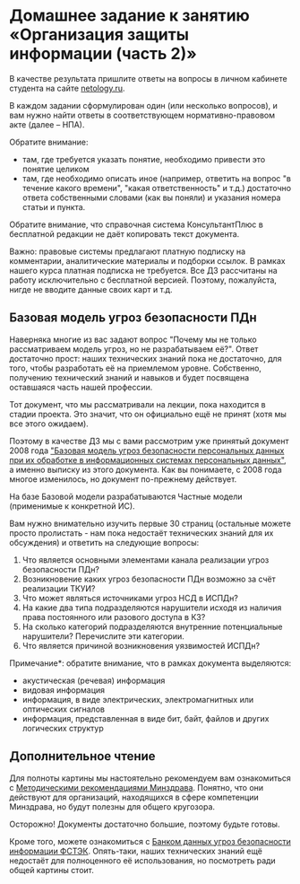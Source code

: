 # Домашнее задание к занятию «Организация защиты информации (часть 2)»

В качестве результата пришлите ответы на вопросы в личном кабинете студента на сайте [netology.ru](https://netology.ru).

В каждом задании сформулирован один (или несколько вопросов), и вам нужно найти ответы в соответствующем нормативно-правовом акте (далее – НПА).

Обратите внимание:
* там, где требуется указать понятие, необходимо привести это понятие целиком 
* там, где необходимо описать иное (например, ответить на вопрос "в течение какого времени", "какая ответственность" и т.д.) достаточно ответа собственными словами (как вы поняли) и указания номера статьи и пункта.

Обратите внимание, что справочная система КонсультантПлюс в бесплатной редакции не даёт копировать текст документа.

Важно: правовые системы предлагают платную подписку на комментарии, аналитические материалы и подборки ссылок. В рамках нашего курса платная подписка не требуется. Все ДЗ рассчитаны на работу исключительно с бесплатной версией. Поэтому, пожалуйста, нигде не вводите данные своих карт и т.д.

## Базовая модель угроз безопасности ПДн

Наверняка многие из вас задают вопрос "Почему мы не только рассматриваем модель угроз, но не разрабатываем её?". Ответ достаточно прост: наших технических знаний пока не достаточно, для того, чтобы разработать её на приемлемом уровне. Собственно, получению технический знаний и навыков и будет посвящена оставшаяся часть нашей профессии.

Тот документ, что мы рассматривали на лекции, пока находится в стадии проекта. Это значит, что он официально ещё не принят (хотя мы все этого ожидаем).

Поэтому в качестве ДЗ мы с вами рассмотрим уже принятый документ 2008 года ["Базовая модель угроз безопасности персональных данных при их обработке в информационных системах персональных данных"](https://fstec.ru/tekhnicheskaya-zashchita-informatsii/dokumenty/114-spetsialnye-normativnye-dokumenty/379-bazovaya-model-ugroz-bezopasnosti-personalnykh-dannykh-pri-ikh-obrabotke-v-informatsionnykh-sistemakh-personalnykh-dannykh-vypiska-fstek-rossii-2008-god), а именно выписку из этого документа. Как вы понимаете, с 2008 года многое изменилось, но документ по-прежнему действует.

На базе Базовой модели разрабатываются Частные модели (применимые к конкретной ИС).

Вам нужно внимательно изучить первые 30 страниц (остальные можете просто пролистать - нам пока недостаёт технических знаний для их обсуждения) и ответить на следующие вопросы:
1. Что является основными элементами канала реализации угроз безопасности ПДн?
1. Возникновение каких угроз безопасности ПДн возможно за счёт реализации ТКУИ?
1. Что может являться источниками угроз НСД в ИСПДн?
1. На какие два типа подразделяются нарушители исходя из наличия права постоянного или разового доступа в КЗ?
1. На сколько категорий подразделяются внутренние потенциальные нарушители? Перечислите эти категории.
1. Что является причиной возникновения уязвимостей ИСПДн?

Примечание*: обратите внимание, что в рамках документа выделяются:
* акустическая (речевая) информация
* видовая информация
* информация, в виде электрических, электромагнитных или оптических сигналов
* информация, представленная в виде бит, байт, файлов и других логических структур

## Дополнительное чтение

Для полноты картины мы настоятельно рекомендуем вам ознакомиться с [Методическими рекомендациями Минздрава](https://minzdrav.gov.ru/documents/7570-rekomendatsii-ot-24-dekabrya-2009-). Понятно, что они действуют для организаций, находящихся в сфере компетенции Минздрава, но будут полезны для общего кругозора.

Осторожно! Документы достаточно большие, поэтому будьте готовы.

Кроме того, можете ознакомиться с [Банком данных угроз безопасности информации ФСТЭК](https://bdu.fstec.ru/threat). Опять-таки, наших технических знаний ещё недостаёт для полноценного её использования, но посмотреть ради общей картины стоит.